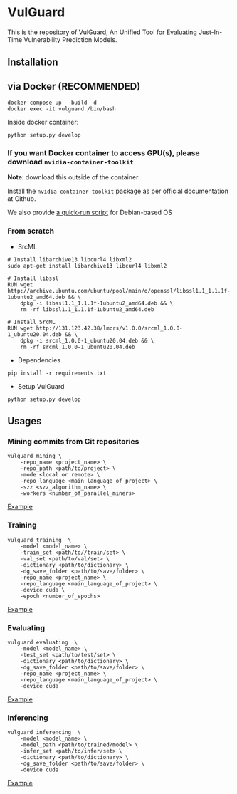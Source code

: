 # VulGuard

This is the repository of VulGuard, An Unified Tool for Evaluating Just-In-Time Vulnerability Prediction Models.

## Installation

## via Docker (RECOMMENDED)
```
docker compose up --build -d
docker exec -it vulguard /bin/bash
```

Inside docker container:

```
python setup.py develop
```

### If you want Docker container to access GPU(s), please download `nvidia-container-toolkit`

**Note**: download this outside of the container

Install the `nvidia-container-toolkit` package as per official documentation at Github.

We also provide [a quick-run script](scripts/setup_nvidia_container_toolkit.sh) for Debian-based OS

### From scratch

- SrcML
```
# Install libarchive13 libcurl4 libxml2
sudo apt-get install libarchive13 libcurl4 libxml2

# Install libssl
RUN wget http://archive.ubuntu.com/ubuntu/pool/main/o/openssl/libssl1.1_1.1.1f-1ubuntu2_amd64.deb && \
    dpkg -i libssl1.1_1.1.1f-1ubuntu2_amd64.deb && \
    rm -rf libssl1.1_1.1.1f-1ubuntu2_amd64.deb

# Install SrcML
RUN wget http://131.123.42.38/lmcrs/v1.0.0/srcml_1.0.0-1_ubuntu20.04.deb && \
    dpkg -i srcml_1.0.0-1_ubuntu20.04.deb && \
    rm -rf srcml_1.0.0-1_ubuntu20.04.deb
```

- Dependencies
```
pip install -r requirements.txt
```

- Setup VulGuard
```
python setup.py develop
```

## Usages

### Mining commits from Git repositories

```
vulguard mining \
    -repo_name <project_name> \
    -repo_path <path/to/project> \
    -mode <local or remote> \
    -repo_language <main_language_of_project> \
    -szz <szz_algorithm_name> \
    -workers <number_of_parallel_miners>
```

[Example](scripts/test_mining.sh)

### Training

```
vulguard training  \
    -model <model_name> \
    -train_set <path/to//train/set> \
    -val_set <path/to/val/set> \
    -dictionary <path/to/dictionary> \
    -dg_save_folder <path/to/save/folder> \
    -repo_name <project_name> \
    -repo_language <main_language_of_project> \
    -device cuda \
    -epoch <number_of_epochs>
```

[Example](scripts/test_train.sh)

### Evaluating

```
vulguard evaluating  \
    -model <model_name> \
    -test_set <path/to/test/set> \
    -dictionary <path/to/dictionary> \
    -dg_save_folder <path/to/save/folder> \
    -repo_name <project_name> \
    -repo_language <main_language_of_project> \
    -device cuda 
```

[Example](scripts/test_evaluate.sh)


### Inferencing

```
vulguard inferencing  \
    -model <model_name> \
    -model_path <path/to/trained/model> \
    -infer_set <path/to/infer/set> \
    -dictionary <path/to/dictionary> \
    -dg_save_folder <path/to/save/folder> \
    -device cuda 
```

[Example](scripts/test_infer.sh)